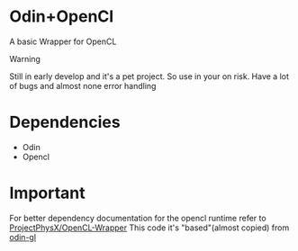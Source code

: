 # Odin+OpenCl
A basic Wrapper for OpenCL

> [!WARNING]
> Still in early develop and it's a pet project. So use in your on risk. Have a lot of bugs and almost none error handling

# Dependencies
- Odin
- Opencl

# Important
For better dependency documentation for the opencl runtime refer to [ProjectPhysX/OpenCL-Wrapper](https://github.com/ProjectPhysX/OpenCL-Wrapper?tab=readme-ov-file#getting-started)
This code it's "based"(almost copied) from [odin-gl](https://github.com/vassvik/odin-gl)
